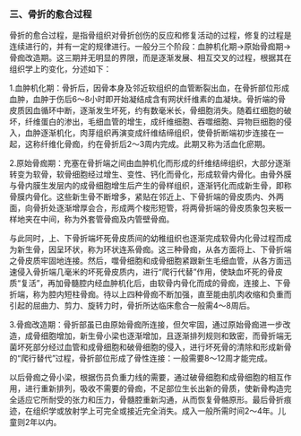### 三、骨折的愈合过程

骨折的愈合过程，是指骨组织对骨折创伤的反应和修复活动的过程，修复的过程是连续进行的，并有一定的规律进行。一般分三个阶段：血肿机化期→原始骨痂期→骨痂改造期。这三期并无明显的界限，而是逐渐发展、相互交叉的过程，根据其在组织学上旳变化，分述如下：

1.血肿机化期：骨折后，因骨本身及邻近软组织的血管断裂出血，在骨折部位形成血肿，血肿于伤后6〜8小时即开始凝结成含有网状纤维素的血凝块。骨折端的骨皮质因血循环中断，逐渐发生坏死，约有数毫米长，骨细胞消失。随着红细胞的破坏，纤维蛋白的渗出，毛细血管的增生，成纤维细胞、吞噬细胞、异物巨细胞的侵入，血肿逐渐机化，肉芽组织再演变成纤维结缔组织，使骨折断端初步连接在一起，这称纤维化骨痂，约在骨折后2〜3周内完成。此期又称为活血化瘀期。

2.原始骨痂期：充塞在骨折端之间由血肿机化而形成的纤维结缔组织，大部分逐渐转变为软骨，软骨细胞经过增生、变性、钙化而骨化，形成软骨内骨化。由骨外膜与骨内膜生发层内的成骨细胞增生后产生的骨样组织，逐渐钙化而成新生骨，即称骨膜内骨化。这些新生骨不断增多，紧贴在邻近上、下骨折端的骨皮质内、外两面，向骨折处逐渐增厚会合，形成两个梭形短管，将两骨折端的骨皮质象包夹板一样地夹在中间，称为外套管骨痂及内管壁骨痂。

与此同时，上、下骨折端坏死骨皮质间的幼稚组织也逐渐完成软骨内化骨过程而成为新生骨，因呈环状，称为环状连系骨痂。这三种骨痂，从各方面将上、下骨折端之骨皮质牢固地连接。然后，噬骨细胞和成骨细胞紧跟新生毛细血管，从各方面迅速侵入骨折端几毫米的坏死骨皮质内，进行“爬行代替”作用，使缺血坏死的骨皮质“复活”，再加骨髓腔内经血肿机化后，由软骨内骨化而成的骨痂，连接上、下骨折端，称为腔内短柱骨痂。待以上四种骨痂不断加强，直至能由肌肉收缩和负重而引起的屈曲力、剪力、旋转力时，骨折所达临床愈合一般需4〜8周后。

3.骨痂改造期：骨折部虽已由原始骨痂所连接，但欠牢固，通过原始骨痂进一步改造，成骨细胞增加，新生骨小梁也逐渐增加，且逐渐排列规则和致密，而骨折端无菌坏死部分经过血管和成骨细胞和破骨细胞的侵入，进行坏死骨的清除和形成新骨的“爬行替代”过程，骨折部位形成了骨性连接：一般需要8〜12周才能完成。

以后骨痂之骨小梁，根据伤员负重力线的需要，通过破骨细胞和成骨细胞的相互作用，进行重新排列，吸收不需要的骨痂，不足部位生长出新的骨质，使新骨构造完全适应它所耐受的张力和压力，骨髓腔重新沟通，从而恢复骨骼原形。最后骨折痕迹，在组织学或放射学上可完全或接近完全消失。成入一般所需时间2〜4年。儿童则2年以内。
